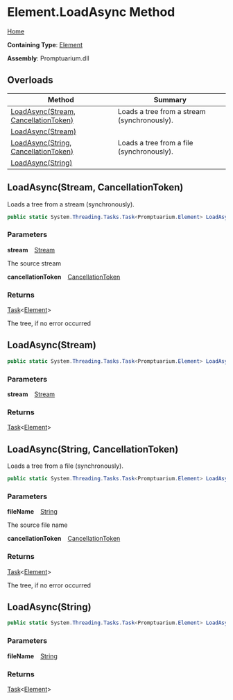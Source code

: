 # Element\.LoadAsync Method

[Home](../../../README.md)

**Containing Type**: [Element](../README.md)

**Assembly**: Promptuarium\.dll

## Overloads

| Method | Summary |
| ------ | ------- |
| [LoadAsync(Stream, CancellationToken)](#2169171820) | Loads a tree from a stream \(synchronously\)\. |
| [LoadAsync(Stream)](#2517542937) | |
| [LoadAsync(String, CancellationToken)](#25283078) | Loads a tree from a file \(synchronously\)\. |
| [LoadAsync(String)](#1926306021) | |

<a id="2169171820"></a>

## LoadAsync\(Stream, CancellationToken\) 

  
Loads a tree from a stream \(synchronously\)\.

```csharp
public static System.Threading.Tasks.Task<Promptuarium.Element> LoadAsync(System.IO.Stream stream, System.Threading.CancellationToken cancellationToken)
```

### Parameters

**stream** &ensp; [Stream](https://docs.microsoft.com/en-us/dotnet/api/system.io.stream)

The source stream

**cancellationToken** &ensp; [CancellationToken](https://docs.microsoft.com/en-us/dotnet/api/system.threading.cancellationtoken)

### Returns

[Task](https://docs.microsoft.com/en-us/dotnet/api/system.threading.tasks.task-1)\<[Element](../README.md)\>

The tree, if no error occurred<a id="2517542937"></a>

## LoadAsync\(Stream\) 

```csharp
public static System.Threading.Tasks.Task<Promptuarium.Element> LoadAsync(System.IO.Stream stream)
```

### Parameters

**stream** &ensp; [Stream](https://docs.microsoft.com/en-us/dotnet/api/system.io.stream)

### Returns

[Task](https://docs.microsoft.com/en-us/dotnet/api/system.threading.tasks.task-1)\<[Element](../README.md)\>

<a id="25283078"></a>

## LoadAsync\(String, CancellationToken\) 

  
Loads a tree from a file \(synchronously\)\.

```csharp
public static System.Threading.Tasks.Task<Promptuarium.Element> LoadAsync(string fileName, System.Threading.CancellationToken cancellationToken)
```

### Parameters

**fileName** &ensp; [String](https://docs.microsoft.com/en-us/dotnet/api/system.string)

The source file name

**cancellationToken** &ensp; [CancellationToken](https://docs.microsoft.com/en-us/dotnet/api/system.threading.cancellationtoken)

### Returns

[Task](https://docs.microsoft.com/en-us/dotnet/api/system.threading.tasks.task-1)\<[Element](../README.md)\>

The tree, if no error occurred<a id="1926306021"></a>

## LoadAsync\(String\) 

```csharp
public static System.Threading.Tasks.Task<Promptuarium.Element> LoadAsync(string fileName)
```

### Parameters

**fileName** &ensp; [String](https://docs.microsoft.com/en-us/dotnet/api/system.string)

### Returns

[Task](https://docs.microsoft.com/en-us/dotnet/api/system.threading.tasks.task-1)\<[Element](../README.md)\>

